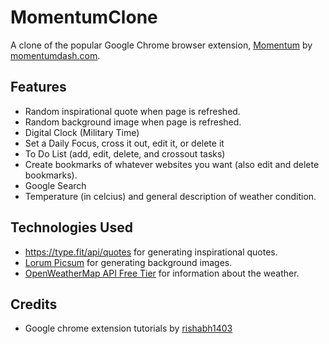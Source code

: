 # MomentumClone
A clone of the popular Google Chrome browser extension, [Momentum](https://chrome.google.com/webstore/detail/momentum/laookkfknpbbblfpciffpaejjkokdgca?hl=en) by [momentumdash.com](https://momentumdash.com/).

## Features
- Random inspirational quote when page is refreshed.
- Random background image when page is refreshed.
- Digital Clock (Military Time)
- Set a Daily Focus, cross it out, edit it, or delete it
- To Do List (add, edit, delete, and crossout tasks)
- Create bookmarks of whatever websites you want (also edit and delete bookmarks).
- Google Search
- Temperature (in celcius) and general description of weather condition.

## Technologies Used
- https://type.fit/api/quotes for generating inspirational quotes.
- [Lorum Picsum](https://picsum.photos/) for generating background images.
- [OpenWeatherMap API Free Tier](https://openweathermap.org/api) for information about the weather.

## Credits
- Google chrome extension tutorials by [rishabh1403](https://www.youtube.com/rishabh1403)
